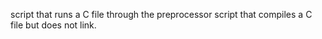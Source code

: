 script that runs a C file through the preprocessor
script that compiles a C file but does not link.
